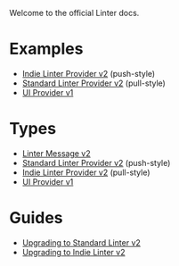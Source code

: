Welcome to the official Linter docs.

# Examples

- [Indie Linter Provider v2]() (push-style)
- [Standard Linter Provider v2]() (pull-style)
- [UI Provider v1]()

# Types

- [Linter Message v2]()
- [Standard Linter Provider v2]() (push-style)
- [Indie Linter Provider v2]() (pull-style)
- [UI Provider v1]()

# Guides

- [Upgrading to Standard Linter v2]()
- [Upgrading to Indie Linter v2]()
